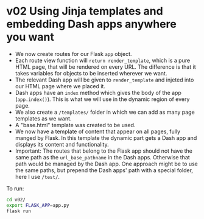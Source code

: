 # v02 Using Jinja templates and embedding Dash apps anywhere you want

* We now create routes for our Flask `app` object.
* Each route view function will `return render_template`, which is a pure HTML page, that will be rendered on every URL. The difference is that it takes variables for objects to be inserted wherever we want.
* The relevant Dash app will be given to `render_template` and injeted into our HTML page where we placed it.
* Dash apps have an `index` method which gives the body of the app (`app.index()`). This is what we will use in the dynamic region of every page.
* We also create a `/templates/` folder in which we can add as many page templates as we want.
* A "base.html" template was created to be used.
* We now have a template of content that appear on all pages, fully manged by Flask. In this template the dynamic part gets a Dash app and displays its content and functionality.
* Important: The routes that belong to the Flask app should not have the same path as the `url_base_pathname` in the Dash apps. Otherwise that path would be managed by the Dash app. One approach might be to use the same paths, but prepend the Dash apps' path with a special folder, here I use `/test/`.

To run:

```bash
cd v02/
export FLASK_APP=app.py
flask run
```
